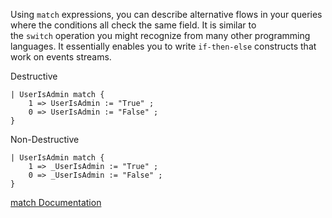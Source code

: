 Using `match` expressions, you can describe alternative flows in your queries where the conditions all check the same field. It is similar to the `switch` operation you might recognize from many other programming languages. It essentially enables you to write `if-then-else` constructs that work on events streams.

Destructive

``` 
| UserIsAdmin match {
	1 => UserIsAdmin := "True" ;
	0 => UserIsAdmin := "False" ;
}
```

Non-Destructive

```
| UserIsAdmin match {
	1 => _UserIsAdmin := "True" ;
	0 => _UserIsAdmin := "False" ;
}
```

[match Documentation](https://library.humio.com/data-analysis/syntax-conditional.html#syntax-conditional-match)
